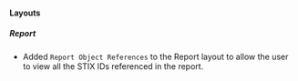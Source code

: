 
#### Layouts

##### Report

- Added `Report Object References` to the Report layout to allow the user to view all the STIX IDs referenced in the report.
